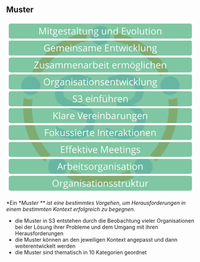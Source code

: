 ## Muster

![right,fit](img/pattern-group-headers/all-groups-dark.png)

*Ein **Muster ** ist eine bestimmtes Vorgehen, um Herausforderungen in einem bestimmten Kontext erfolgreich zu begegnen.*

- die Muster in S3 entstehen durch die Beobachtung vieler Organisationen bei der Lösung ihrer Probleme und dem Umgang mit ihren Herausforderungen
- die Muster können an den jeweiligen Kontext angepasst und dann weiterentwickelt werden
- die Muster sind thematisch in 10 Kategorien geordnet